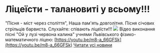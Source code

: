
# Ліцеїсти - талановиті у всьому!!!
"Пісня - міст через століття",
Наша пам'ять довголітня.
Пісня січових стрільців барвиста.
Слухайте: співають ліцеїсти!!!
![](/images/ліцеїсти-талановиті-у-всьому/img_20181017_132914.jpg)
Відео виконання пісні "Ой у лузі червона калина" учнями Львівського фізико-математичного ліцею:
[https://youtu.be/m8-a_66GFSk](https://youtu.be/m8-a_66GFSk)
[Читати усі новини](/news)
       